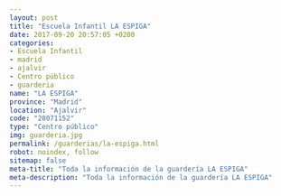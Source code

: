 ```yaml
---
layout: post
title: "Escuela Infantil LA ESPIGA"
date: 2017-09-20 20:57:05 +0200
categories:
- Escuela Infantil
- madrid
- ajalvir
- Centro público
- guarderia
name: "LA ESPIGA"
province: "Madrid"
location: "Ajalvir"
code: "28071152"
type: "Centro público"
img: guarderia.jpg
permalink: /guarderias/la-espiga.html
robot: noindex, follow
sitemap: false
meta-title: "Toda la información de la guardería LA ESPIGA"
meta-description: "Toda la información de la guardería LA ESPIGA"
---
```


